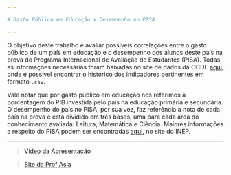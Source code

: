 ```yaml
---

# Gasto Público em Educação x Desempenho no PISA

---
```


O objetivo deste trabalho é avaliar possíveis correlações entre o gasto público de um país em educação e o desempenho dos alunos deste país na prova do Programa Internacional de Avaliação de Estudantes (PISA). Todas as informações necessárias foram baixadas no site de dados da OCDE [aqui](https://data.oecd.org/), onde é possível encontrar o histórico dos indicadores pertinentes em formato ```.csv```. 

Vale notar que por gasto público em educação nos referimos à porcentagem do PIB investida pelo país na educação primária e secundária. O desempenho do país no PISA, por sua vez, faz referência à nota de cada país na prova e está dividido em três bases, uma para cada área do conhecimento avaliada: Leitura, Matemática e Ciência. Maiores informações a respeito do PISA podem ser encontradas [aqui](http://portal.inep.gov.br/pisa), no site do INEP.

---

> [Vídeo da Apresentação](https://drive.google.com/file/d/1Yio6a-DK5tmZ_Wa7uIHvt-6I2OKgyPlr/view?usp=sharing)

> [Site da Prof Asla](https://sites.google.com/view/aslasa/home)
